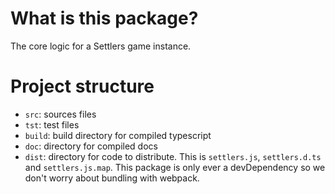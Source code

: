 # What is this package?

The core logic for a Settlers game instance.

# Project structure

- `src`: sources files
- `tst`: test files
- `build`: build directory for compiled typescript
- `doc`: directory for compiled docs
- `dist`: directory for code to distribute. This is `settlers.js`, `settlers.d.ts`
  and `settlers.js.map`. This package is only ever a devDependency so we don't worry
  about bundling with webpack.
